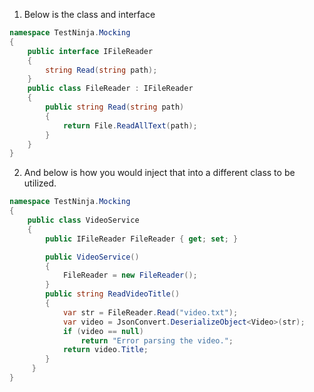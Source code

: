 1. Below is the class and interface
```cs
namespace TestNinja.Mocking
{
    public interface IFileReader
    {
        string Read(string path);
    }
    public class FileReader : IFileReader
    {
        public string Read(string path)
        {
            return File.ReadAllText(path);
        }
    }
}
```
2. And below is how you would inject that into a different class to be utilized.
```cs
namespace TestNinja.Mocking
{
    public class VideoService 
    {
        public IFileReader FileReader { get; set; }

        public VideoService()
        {
            FileReader = new FileReader();
        }
        public string ReadVideoTitle()
        {
            var str = FileReader.Read("video.txt");
            var video = JsonConvert.DeserializeObject<Video>(str);
            if (video == null)
                return "Error parsing the video.";
            return video.Title;
        }
     }
}
```

